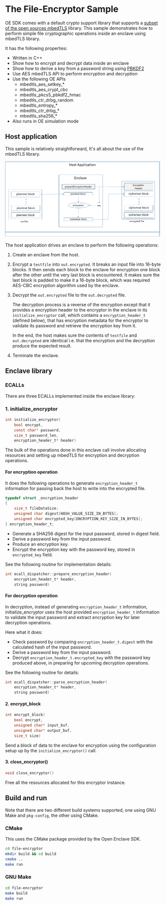 # The File-Encryptor Sample

OE SDK comes with a default crypto support library that supports a [subset of the open sources mbedTLS](https://github.com/openenclave/openenclave/blob/master/docs/MbedtlsSupport.md) library.
This sample demonstrates how to perform simple file cryptographic operations inside an enclave using mbedTLS library.

It has the following properties:

- Written in C++
- Show how to encrypt and decrypt data inside an enclave
- Show how to derive a key from a password string using [PBKDF2](https://en.wikipedia.org/wiki/PBKDF2)
- Use AES mbedTLS API to perform encryption and decryption
- Use the following OE APIs
  - mbedtls_aes_setkey_*
  - mbedtls_aes_crypt_cbc
  - mbedtls_pkcs5_pbkdf2_hmac
  - mbedtls_ctr_drbg_random
  - mbedtls_entropy_*
  - mbedtls_ctr_drbg_*
  - mbedtls_sha256_*
- Also runs in OE simulation mode

## Host application

This sample is relatively straightforward, It's all about the use of the mbedTLS library.

![Sample components diagram](diagram.png)

The host application drives an enclave to perform the following operations:

1. Create an enclave from the host.

2. Encrypt a `testfile` into `out.encrypted`. It breaks an input file into 16-byte blocks.
   It then sends each block to the enclave for encryption one block after the other until the
   very last block is encountered. It makes sure the last block is padded to make it a 16-byte block,
   which was required AES-CBC encryption algorithm used by the enclave.

3. Decrypt the `out.encrypted` file to the `out.decrypted` file.

   The decryption process is a reverse of the encryption except that it provides a encryption header
   to the encryptor in the enclave in its `initialize_encryptor` call, which contains a
   `encryption_header_t` (defined below), that has encryption metadata for the encryptor
   to validate its password and retrieve the encryption key from it.

   In the end, the host makes sure the contents of `testfile` and `out.decrypted` are identical
   i.e. that the encryption and the decryption produce the expected result.

4. Terminate the enclave.

## Enclave library

### ECALLs

There are three ECALLs implemented inside the enclave library:

### 1. initialize_encryptor

```c
int initialize_encryptor(
    bool encrypt,
    const char* password,
    size_t password_len,
    encryption_header_t* header)
```

The bulk of the operations done in this enclave call involve allocating resources and setting up mbedTLS for encryption and decryption operations.

#### For encryption operation

It does the following operations to generate `encryption_header_t` information for passing back the host to write into the encrypted file.

```c
typedef struct _encryption_header
{
    size_t fileDataSize;
    unsigned char digest[HASH_VALUE_SIZE_IN_BYTES];
    unsigned char encrypted_key[ENCRYPTION_KEY_SIZE_IN_BYTES];
} encryption_header_t;
```

- Generate a SHA256 digest for the input password, stored in digest field.
- Derive a password key from the input password.
- Produce an encryption key.
- Encrypt the encryption key with the password key, stored in `encrypted_key` field.

See the following routine for implementation details:

```c
int ecall_dispatcher::prepare_encryption_header(
    encryption_header_t* header,
    string password)
```

#### For decryption operation 

In decryption, instead of generating `encryption_header_t` information, initialize_encryptor uses the host provided `encryption_header_t`
information to validate the input password and extract encryption key for later decryption operations.

Here what it does:

- Check password by comparing `encryption_header_t.digest` with the calculated hash of the input password.
- Derive a password key from the input password.
- Decrypt `encryption_header_t.encrypted_key` with the password key produced above, in preparing for upcoming decryption operations.

See the following routine for details:

```c
int ecall_dispatcher::parse_encryption_header(
    encryption_header_t* header,
    string password)
```

#### 2. encrypt_block

```c
int encrypt_block(
    bool encrypt,
    unsigned char* input_buf,
    unsigned char* output_buf,
    size_t size)
```

Send a block of data to the enclave for encryption using the configuration setup up by the `initialize_encryptor()` call.

#### 3. close_encryptor()

```c
void close_encryptor()
```

Free all the resources allocated for this encryptor instance.

## Build and run

Note that there are two different build systems supported, one using GNU Make and
`pkg-config`, the other using CMake.

### CMake

This uses the CMake package provided by the Open Enclave SDK.

```bash
cd file-encryptor
mkdir build && cd build
cmake ..
make run
```

### GNU Make

```bash
cd file-encryptor
make build
make run
```

